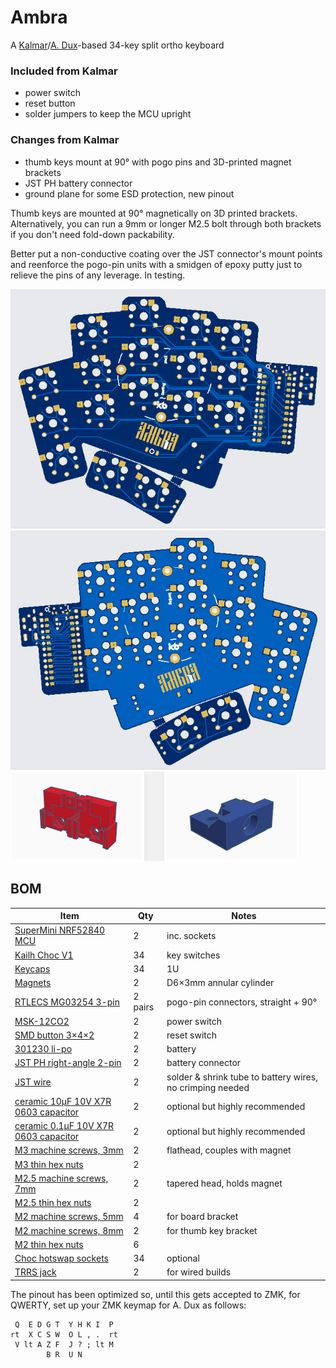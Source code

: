 # Ambra
A [Kalmar](https://github.com/aroum/kalmar)/[A. Dux](https://github.com/tapioki/cephalopoda/tree/main/Architeuthis%20dux)-based 34-key split ortho keyboard

### Included from Kalmar

- power switch
- reset button
- solder jumpers to keep the MCU upright

### Changes from Kalmar

- thumb keys mount at 90° with pogo pins and 3D-printed magnet brackets
- JST PH battery connector
- ground plane for some ESD protection, new pinout

Thumb keys are mounted at 90° magnetically on 3D printed brackets. Alternatively, you can run a 9mm or longer M2.5 bolt through both brackets if you don't need fold-down packability.


Better put a non-conductive coating over the JST connector's mount points and reenforce the pogo-pin units with a smidgen of epoxy putty just to relieve the pins of any leverage. In testing.

![Alt text](https://github.com/stozi/ambra/blob/main/ambra.png?raw=true)
![Alt text](https://github.com/stozi/ambra/blob/main/ambra-back.png?raw=true)
![Alt text](https://github.com/stozi/ambra/blob/main/brackets.png?raw=true)

## BOM

Item     | Qty   | Notes 
----------|-------|-------
[SuperMini NRF52840 MCU](https://www.aliexpress.com/item/1005008099333183.html) | 2 | inc. sockets
[Kailh Choc V1](https://a.aliexpress.com/_EGNqHgc) | 34 | key switches
[Keycaps](https://a.aliexpress.com/_EGNqLfE) | 34 | 1U
[Magnets](https://www.aliexpress.com/item/1005006788058856.html) | 2 | D6×3mm annular cylinder
[RTLECS MG03254 3-pin](https://a.aliexpress.com/_Ev5QIZa) | 2 pairs | pogo-pin connectors, straight + 90°
[MSK-12CO2](https://aliexpress.ru/item/1005001398386692.html) | 2 | power switch
[SMD button 3×4×2](https://aliexpress.ru/item/1005003812819985.html) | 2 | reset switch
[301230 li-po](https://aliexpress.ru/item/32732458079.html) | 2 | battery
[JST PH right-angle 2-pin](https://www.aliexpress.com/item/1005008131930144.html) | 2 | battery connector
[JST wire](https://www.aliexpress.com/item/1005001649158434.html) | 2 | solder & shrink tube to battery wires, no crimping needed
[ceramic 10μF 10V X7R 0603 capacitor](https://www.snapeda.com/parts/1210ZC106KAT2A/KYOCERA%20AVX/view-part/?ref=search&t=1210%2010%20%C2%B5F%2010V%20capacitor) | 2 | optional but highly recommended
[ceramic 0.1μF 10V X7R 0603 capacitor](https://www.snapeda.com/parts/C0603C104K8RACTU/KEMET/view-part/?ref=dk&t=kemet%20c0603c104k8ractu&con_ref=None)| 2 | optional but highly recommended
[M3 machine screws, 3mm](https://www.aliexpress.com/item/1005006662972635.html) | 2 | flathead, couples with magnet
[M3 thin hex nuts](https://a.aliexpress.com/_EvCkuwM) | 2 |
[M2.5 machine screws, 7mm](https://a.aliexpress.com/_EzeQ9lA) | 2 | tapered head, holds magnet
[M2.5 thin hex nuts](https://a.aliexpress.com/_EvCkuwM) | 2 |
[M2 machine screws, 5mm](https://www.aliexpress.com/item/1005006662972635.html) | 4 | for board bracket
[M2 machine screws, 8mm](https://www.aliexpress.com/item/1005006662972635.html) | 2 | for thumb key bracket
[M2 thin hex nuts](https://a.aliexpress.com/_EvCkuwM) | 6 |
[Choc hotswap sockets](https://a.aliexpress.com/_Eu2JK5E) | 34 | optional
[TRRS jack](https://a.aliexpress.com/_EwG61Dq) | 2 | for wired builds

The pinout has been optimized so, until this gets accepted to ZMK, for QWERTY, set up your ZMK keymap for A. Dux as follows:

```
 Q  E D G T  Y H K I  P
rt  X C S W  O L , .  rt
 V lt A Z F  J ? ; lt M
        B R  U N
```
